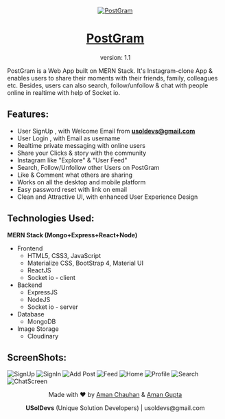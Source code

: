 <p align="center">
	<a href="https://postgram-usoldevs.herokuapp.com/"  target="_blank">
		<img
			src="https://res.cloudinary.com/amz42/image/upload/v1610657777/personal/postgram-192px_kwuoxs.png"
			alt="PostGram"
			border="0"
		/>
	</a>
</p>
<h1 align="center"><a href="https://postgram-usoldevs.herokuapp.com/" target="_blank"> PostGram </a></h2>
<p align="center">version: 1.1</p>

PostGram is a Web App built on MERN Stack. It's Instagram-clone App & enables users to share their moments with their friends, family, colleagues etc. Besides, users can also search, follow/unfollow & chat with people online in realtime with help of Socket io.

## Features:
- User SignUp , with Welcome Email from **usoldevs@gmail.com**
- User Login , with Email as username
- Realtime private messaging with online users
- Share your Clicks & story with the community
- Instagram like "Explore" & "User Feed"
- Search, Follow/Unfollow other Users on PostGram
- Like & Comment what others are sharing
- Works on all the desktop and mobile platform
- Easy password reset with link on email
- Clean and Attractive UI, with enhanced User Experience Design

## Technologies Used:

**MERN Stack	(Mongo+Express+React+Node)**
- Frontend
	- HTML5, CSS3, JavaScript
	- Materialize CSS, BootStrap 4, Material UI
	- ReactJS
	- Socket io - client
- Backend
	- ExpressJS
	- NodeJS
	- Socket io - server
- Database
	- MongoDB
- Image Storage
	- Cloudinary

## ScreenShots:
![SignUp](https://res.cloudinary.com/amz42/image/upload/v1610705407/personal/Screenshot_833_i2xyht.png)
![SignIn](https://res.cloudinary.com/amz42/image/upload/v1610705356/personal/Screenshot_834_ihkm0v.png)
![Add Post](https://res.cloudinary.com/amz42/image/upload/v1610705386/personal/Screenshot_836_eipenb.png)
![Feed](https://res.cloudinary.com/amz42/image/upload/v1610705279/personal/Screenshot_837_bsbybj.png)
![Home](https://res.cloudinary.com/amz42/image/upload/v1610705410/personal/Screenshot_835_ipzeca.png)
![Profile](https://res.cloudinary.com/amz42/image/upload/v1610705366/personal/Screenshot_839_empdkp.png)
![Search](https://res.cloudinary.com/amz42/image/upload/v1610705350/personal/Screenshot_842_grbezb.png)
![ChatScreen](https://res.cloudinary.com/amz42/image/upload/v1610705401/personal/Screenshot_843_ruymrl.png)

<p align="center">
	Made with ❤️ by
	<a href="https://github.com/amanthakur1" target="_blank">Aman Chauhan</a> & 
	<a href="https://github.com/Amz42" target="_blank">Aman Gupta</a>
	<p align="center"><b>USolDevs</b> (Unique Solution Developers) | usoldevs@gmail.com </p>
</p>